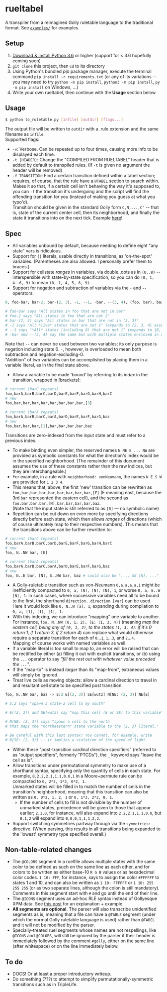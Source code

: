 # rueltabel
A transpiler from a reimagined Golly ruletable language to the traditional format. See [`examples/`](/examples) for examples.

## Setup

1. [Download & install Python 3.6](https://www.python.org/downloads/release/python-365/) or higher (support for < 3.6 hopefully coming soon)
2. `git clone` this project, then `cd` to its directory
3. Using Python's bundled *pip* package manager, execute the terminal command `pip install -r requirements.txt` (or
   any of its variations -- you may need to try `python -m pip install`, `python3 -m pip install`, `py -m pip install`
   on Windows, ...)
4. Write your own rueltabel, then continue with the **Usage** section below.

## Usage
```bash
$ python to_ruletable.py [infile] [outdir] [flags...]
```
The output file will be written to `outdir` with a .rule extension and the same filename as `infile`.  
Supported flags:
  - `-v`: Verbose. Can be repeated up to four times, causing more info to be displayed each time.
  - `-t [HEADER]`: Change the "COMPILED FROM RUELTABEL" header that is added by default to transpiled
                   rules. (If `-t` is given no argument the header will be removed)
  - `-f TRANSITION`: Find a certain transition defined within a tabel section; requires, of course, that
                     the rule have a `@TABEL` section to search within. Makes it so that, if a certain
                     cell isn't behaving the way it's supposed to, you can `-f` the transition it's
                     undergoing and the script will find the offending transition for you (instead of
                     making you guess at what you typo'd).  
                     Transition should be given in the standard Golly form `C,N,...,C'` -- that is, state of the
                     current center cell, then its neighborhood, and finally the state it transitions into
                     on the next tick. Example [here](https://user-images.githubusercontent.com/32081933/39951382-2b37fca0-553e-11e8-87b5-69685dfe4881.png)!  

## Spec
- All variables unbound by default, because needing to define eight "any state" vars is ridiculous.
- Support for `{}` literals, usable directly in transitions, as 'on-the-spot' variables. (Parentheses are also allowed. I personally prefer them to braces.)
- Support for cellstate *ranges* in variables, via double..dots as in `(0..8)` -- interspersible with state-by-state specification,
  so you can do `(0, 1, 4..6, 9)` to mean `(0, 1, 4, 5, 6, 9)`.
- Support for negation and subtraction of variables via the `-` and `--` operators:
```py
0, foo-bar, bar-2, bar-(2, 3), -1, --1, -bar, --(3, 4), (foo, bar), baz

# foo-bar says "All states in foo that are not in bar"
# foo-2 says "All states in foo that are not 2"
# bar-(2, 3) says "All states in bar that are not in (2, 3)"
# -1 says "All *live* states that are not 1" (expands to {2, 3, 4} assuming n_states==5)
# --1 says "*All* states (including 0) that are not 1" (expands to {0, 2, 3, 4} assuming the same)
# -bar and --(3, 4) say the same but with multiple states enclosed in a variable
```
Note that `--` can never be used between two variables; its only purpose is negation including state 0. `-`, however, is overloaded to mean both subtraction and negation-excluding-0.  
"Addition" of two variables can be accomplished by placing them in a variable literal, as in the final state above.
- Allow a variable to be made 'bound' by referring to its *index* in the transition, wrapped in [brackets]:  
```py
# current (barC repeats)
foo,barA,barB,barC,barD,barE,barF,barG,barH,barC
# new
foo,bar,bar,bar,bar,bar,bar,bar,bar,[3]

# current (barA repeats)
foo,barA,barB,barC,barA,barD,barE,barF,barG,baz
# new
foo,bar,bar,bar,[1],bar,bar,bar,bar,baz
```  
Transitions are zero-indexed from the input state and must refer to a previous index.
- To make binding even simpler, the reserved names `N NE E ... NW` are provided as symbolic constants for what the direction's index would be
  in the specified neighborhood. (The remainder of this document assumes the use of these constants rather than the raw indices,
  but they are interchangeable.)
- For example, in a rule with `neighborhood: vonNeumann`, the names `N E S W` are provided for `1 2 3 4`.
- This means that, above, the first 'new' transition can be rewritten as `foo,bar,bar,bar,bar,bar,bar,bar,bar,[E]` (E meaning east, because
  the 3rd `bar` represented the eastern cell), and the second as `foo,bar,bar,bar,[N],bar,bar,bar,bar,baz`.  
  (Note that the input state is still referred to as `[0]` — no symbolic name)
- Repetition can be cut down on even more by specifying directions directly before each state, which then allows
  *ranges* of directions (which of course ultimately map to their respective numbers). This means that the
  transitions above can be further rewritten to:
```py
# current (barC repeats)
foo,barA,barB,barC,barD,barE,barF,barG,barH,barC
# new
foo, N..NW bar, [E]

# current (barA repeats)
foo,barA,barB,barC,barA,barD,barE,barF,barG,baz
# new
foo, N..E bar, [N], S..NW bar, baz # could also be "..., SE [N], ..."
```
- A Golly-ruletable transition such as von-Neumann `0,a,a,a,a,1` might be inefficiently compacted to `0, a, [N], [N], [N], 1`, or worse
  `0, a, E..W [N], 1`. In such cases, where successive variables need all to be bound to the first, the shorthand `direction..direction [var]` can be used.
  Here it would look like `0, N..W [a], 1`, expanding during compilation to `0, a, [1], [1], [1], 1`.
- With this indexing, we can introduce "mapping" one variable to another. For instance, `foo, N..NW (0, 1, 2), [E: (1, 3, 4)]`
(meaning *map the eastern cell, being any of `(0, 1, 2)`, to the states `(1, 3, 4)`: if it's 0 return 1, if 1 return 3, if 2 return 4*) can
replace what would otherwise require a separate transition for each of `0`...`1`, `1`...`3`, and `2`...`4`.  
  Mapping of course works with named variables as well.
- If a variable literal is too small to map to, an error will be raised that can be rectified by either (a) filling it out with explicit transitions,
or (b) using the `...` operator to say *"fill the rest out with whatever value preceded the `...`"*.
- If the "map-to" is instead *larger* than its "map-from", extraneous values will simply be ignored.
- Treat live cells as moving objects: allow a cardinal direction to travel in and resultant cell state to be specified post transition.
```py
foo, N..NW bar, baz -> S:2 E[(2, 3)] SE[wutz] N[NE: (2, 3)] NE[E]

# S:2 says "spawn a state-2 cell to my south"

# E[(2, 3)] and SE[wutz] say "map this cell (E or SE) to this variable"

# N[NE: (2, 3)] says "spawn a cell to the north
# that maps the *northeastern* state variable to the (2, 3) literal."

# Be careful with this last syntax! You cannot, for example, write
# N[SE: (2, 3)] -- it implies a violation of the speed of light.
```
- Within these "post-transition cardinal direction specifiers" (referred to as "output specifiers", formerly "PTCDs"), the `_` keyword says "leave the cell as is".
- Allow transitions under permutational symmetry to make use of a shorthand syntax, specifying only the quantity of cells in each state. For example, `0,2,2,2,1,1,1,0,0,1`
  in a Moore+permute rule can be compacted to `0, 2*3, 1*3, 0*2, 1`.  
  Unmarked states will be filled in to match the number of cells in the transition's neighborhood, meaning
  that this transition can also be written as `0, 0*2, 1, 2, 1` or `0, 1*3, 2*3, 0, 1`.  
  - If the number of cells to fill is not divisible by the number of unmarked states, precedence will
    be given to those that appear earlier; `2,1,0`, for instance, will also expand into `2,2,2,1,1,1,0,0`, but `0,1,2` will expand into `0,0,0,1,1,1,2,2`.
- Support switching symmetries partway through via the `symmetries:` directive. (When parsing, this results in all transitions being expanded to the 'lowest'
symmetry type specified overall.)

## Non-table-related changes
- The `@COLORS` segment in a ruelfile allows multiple states with the same color to be defined as such
  on the same line as each other, and for colors to be written as either base-10 `R G B` values or as
  hexadecimal color codes. `1 10: FFF`, for instance, says to assign the color `#FFFFFF` to states 1 and
  10, and can also be written as `1 10: FFFFFF` or `1 10: 255 255 255` (or as two separate lines, although
  the colon is still mandatory). Comments in this segment start with `#` and go until the end of their line.
- The `@ICONS` segment uses an ad-hoc RLE syntax instead of Gollyesque XPM data. See [this post](http://conwaylife.com/forums/viewtopic.php?f=7&t=3361&p=59944#p59944)
  for an explanation + example.
- **All segments are optional**. The parser will also transcribe unidentified segments as is, meaning that
  a file can have a `@TABLE` segment (under which the normal Golly ruletable language is used) rather than
  `@TABEL` and it will not be modified by the parser.
- Specially-treated ruel segments whose names are not respellings, like `@ICONS` and `@COLORS`, will still be
  ignored by the parser if their header is immediately followed by the comment `#golly`, either on the same line (after whitespace) or on the line immediately below.

## To do
- DOCS! Or at least a proper introductory writeup.
- Do something (???) to attempt to simplify permutationally-symmetric transitions such as in TripleLife.
